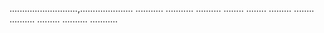 ...........................,.....................
...........
...........
..........
........
........
.........
........
..........
.........
..........
...........

